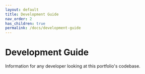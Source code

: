 ```yaml
---
layout: default
title: Development Guide
nav_order: 2
has_children: true
permalink: /docs/development-guide
---
```


# Development Guide

Information for any developer looking at this portfolio's codebase.
